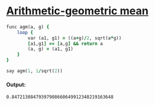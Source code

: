 [1]: https://rosettacode.org/wiki/Arithmetic-geometric_mean

# [Arithmetic-geometric mean][1]

```ruby
func agm(a, g) {
    loop {
        var (a1, g1) = ((a+g)/2, sqrt(a*g))
        [a1,g1] == [a,g] && return a
        (a, g) = (a1, g1)
    }
}

say agm(1, 1/sqrt(2))
```

#### Output:
```
0.84721308479397908660649912348219163648
```
